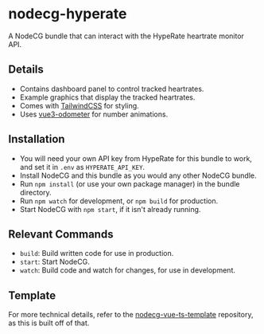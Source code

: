 # nodecg-hyperate

A NodeCG bundle that can interact with the HypeRate heartrate monitor API.

## Details

- Contains dashboard panel to control tracked heartrates.
- Example graphics that display the tracked heartrates.
- Comes with [TailwindCSS](https://tailwindcss.com/) for styling.
- Uses [vue3-odometer](https://github.com/vangleer/vue3-odometer) for number animations.

## Installation

- You will need your own API key from HypeRate for this bundle to work, and set it in `.env` as `HYPERATE_API_KEY`.
- Install NodeCG and this bundle as you would any other NodeCG bundle.
- Run `npm install` (or use your own package manager) in the bundle directory.
- Run `npm watch` for development, or `npm build` for production.
- Start NodeCG with `npm start`, if it isn't already running.

## Relevant Commands

- `build`: Build written code for use in production.
- `start`: Start NodeCG.
- `watch`: Build code and watch for changes, for use in development.

## Template
For more technical details, refer to the [nodecg-vue-ts-template](https://github.com/zoton2/nodecg-vue-ts-template) repository, as this is built off of that.
